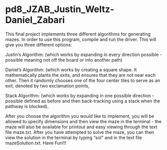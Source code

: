 pd8_JZAB_Justin_Weltz-Daniel_Zabari
===================================
This final project implements three different algorithms for generating mazes. In order to use this program, compile and run the driver. This will give you three different options:

Justin’s Algorithm: (which works by expanding in every direction possible - possible meaning not off the board or into another path) 

Daniel’s Algorithm: (which works by creating a square shape.  It mathematically plants the exits, and ensures that they are not near each other.  Then it randomly chooses one of the four center tiles to serve as an exit, denoted by two exclamation points, 

Stack Algorithm: (which works by expanding in one possible direction - possible defined as before and then back-tracking using a stack when the pathway is blocked). 


After you choose the algorithm you would like to implement, you will be allowed to specify dimensions and then view the maze in the terminal - the maze will also be available for printout and easy viewing through the text file maze.txt. After you have attempted to solve the maze, you can then view the solution in the terminal by typing “sol” and in the text file mazeSolution.txt. Have Fun!!!
